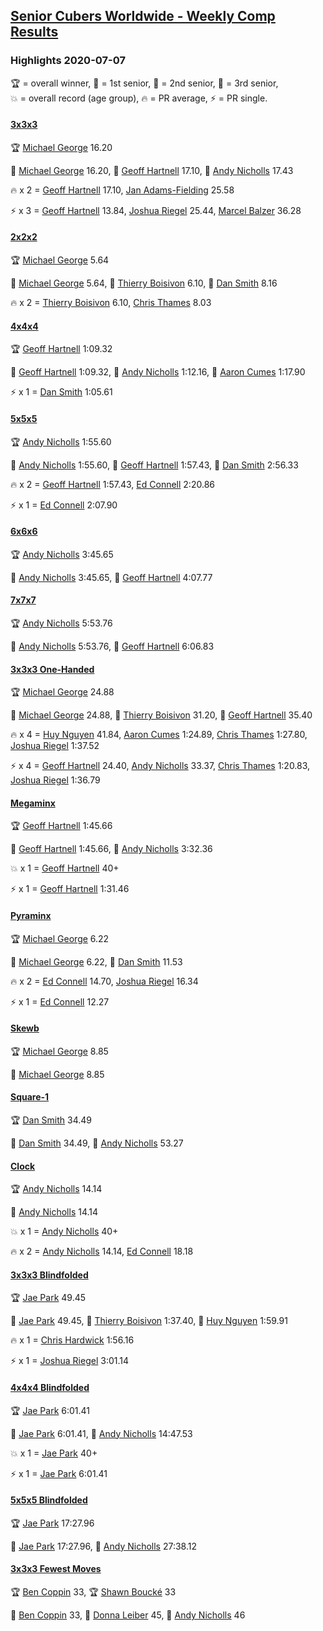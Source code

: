 <style>table {white-space: nowrap;}</style>
<link rel="stylesheet" type="text/css" href="/scw-comp/css/flags.css" />

## [Senior Cubers Worldwide - Weekly Comp Results](/scw-comp/results/)
### Highlights 2020-07-07

<span style="white-space: nowrap;">🏆 = overall winner</span>, <span style="white-space: nowrap;">🥇 = 1st senior</span>, <span style="white-space: nowrap;">🥈 = 2nd senior</span>, <span style="white-space: nowrap;">🥉 = 3rd senior</span>, <span style="white-space: nowrap;">💥 = overall record (age group)</span>, <span style="white-space: nowrap;">🔥 = PR average</span>, <span style="white-space: nowrap;">⚡ = PR single</span>.

#### [3x3x3](333.md)

<span style="white-space: nowrap;">🏆 [Michael George](../../persons/michael_george/333.md) 16.20</span>

<span style="white-space: nowrap;">🥇 [Michael George](../../persons/michael_george/333.md) 16.20</span>, <span style="white-space: nowrap;">🥈 [Geoff Hartnell](../../persons/geoff_hartnell/333.md) 17.10</span>, <span style="white-space: nowrap;">🥉 [Andy Nicholls](../../persons/andy_nicholls/333.md) 17.43</span>

🔥 x 2 = <span style="white-space: nowrap;">[Geoff Hartnell](../../persons/geoff_hartnell/333.md) 17.10</span>, <span style="white-space: nowrap;">[Jan Adams-Fielding](../../persons/jan_adams_fielding/333.md) 25.58</span>

⚡ x 3 = <span style="white-space: nowrap;">[Geoff Hartnell](../../persons/geoff_hartnell/333.md) 13.84</span>, <span style="white-space: nowrap;">[Joshua Riegel](../../persons/joshua_riegel/333.md) 25.44</span>, <span style="white-space: nowrap;">[Marcel Balzer](../../persons/marcel_balzer/333.md) 36.28</span>

#### [2x2x2](222.md)

<span style="white-space: nowrap;">🏆 [Michael George](../../persons/michael_george/222.md) 5.64</span>

<span style="white-space: nowrap;">🥇 [Michael George](../../persons/michael_george/222.md) 5.64</span>, <span style="white-space: nowrap;">🥈 [Thierry Boisivon](../../persons/thierry_boisivon/222.md) 6.10</span>, <span style="white-space: nowrap;">🥉 [Dan Smith](../../persons/dan_smith/222.md) 8.16</span>

🔥 x 2 = <span style="white-space: nowrap;">[Thierry Boisivon](../../persons/thierry_boisivon/222.md) 6.10</span>, <span style="white-space: nowrap;">[Chris Thames](../../persons/chris_thames/222.md) 8.03</span>

#### [4x4x4](444.md)

<span style="white-space: nowrap;">🏆 [Geoff Hartnell](../../persons/geoff_hartnell/444.md) 1:09.32</span>

<span style="white-space: nowrap;">🥇 [Geoff Hartnell](../../persons/geoff_hartnell/444.md) 1:09.32</span>, <span style="white-space: nowrap;">🥈 [Andy Nicholls](../../persons/andy_nicholls/444.md) 1:12.16</span>, <span style="white-space: nowrap;">🥉 [Aaron Cumes](../../persons/aaron_cumes/444.md) 1:17.90</span>

⚡ x 1 = <span style="white-space: nowrap;">[Dan Smith](../../persons/dan_smith/444.md) 1:05.61</span>

#### [5x5x5](555.md)

<span style="white-space: nowrap;">🏆 [Andy Nicholls](../../persons/andy_nicholls/555.md) 1:55.60</span>

<span style="white-space: nowrap;">🥇 [Andy Nicholls](../../persons/andy_nicholls/555.md) 1:55.60</span>, <span style="white-space: nowrap;">🥈 [Geoff Hartnell](../../persons/geoff_hartnell/555.md) 1:57.43</span>, <span style="white-space: nowrap;">🥉 [Dan Smith](../../persons/dan_smith/555.md) 2:56.33</span>

🔥 x 2 = <span style="white-space: nowrap;">[Geoff Hartnell](../../persons/geoff_hartnell/555.md) 1:57.43</span>, <span style="white-space: nowrap;">[Ed Connell](../../persons/ed_connell/555.md) 2:20.86</span>

⚡ x 1 = <span style="white-space: nowrap;">[Ed Connell](../../persons/ed_connell/555.md) 2:07.90</span>

#### [6x6x6](666.md)

<span style="white-space: nowrap;">🏆 [Andy Nicholls](../../persons/andy_nicholls/666.md) 3:45.65</span>

<span style="white-space: nowrap;">🥇 [Andy Nicholls](../../persons/andy_nicholls/666.md) 3:45.65</span>, <span style="white-space: nowrap;">🥈 [Geoff Hartnell](../../persons/geoff_hartnell/666.md) 4:07.77</span>

#### [7x7x7](777.md)

<span style="white-space: nowrap;">🏆 [Andy Nicholls](../../persons/andy_nicholls/777.md) 5:53.76</span>

<span style="white-space: nowrap;">🥇 [Andy Nicholls](../../persons/andy_nicholls/777.md) 5:53.76</span>, <span style="white-space: nowrap;">🥈 [Geoff Hartnell](../../persons/geoff_hartnell/777.md) 6:06.83</span>

#### [3x3x3 One-Handed](333oh.md)

<span style="white-space: nowrap;">🏆 [Michael George](../../persons/michael_george/333oh.md) 24.88</span>

<span style="white-space: nowrap;">🥇 [Michael George](../../persons/michael_george/333oh.md) 24.88</span>, <span style="white-space: nowrap;">🥈 [Thierry Boisivon](../../persons/thierry_boisivon/333oh.md) 31.20</span>, <span style="white-space: nowrap;">🥉 [Geoff Hartnell](../../persons/geoff_hartnell/333oh.md) 35.40</span>

🔥 x 4 = <span style="white-space: nowrap;">[Huy Nguyen](../../persons/huy_nguyen/333oh.md) 41.84</span>, <span style="white-space: nowrap;">[Aaron Cumes](../../persons/aaron_cumes/333oh.md) 1:24.89</span>, <span style="white-space: nowrap;">[Chris Thames](../../persons/chris_thames/333oh.md) 1:27.80</span>, <span style="white-space: nowrap;">[Joshua Riegel](../../persons/joshua_riegel/333oh.md) 1:37.52</span>

⚡ x 4 = <span style="white-space: nowrap;">[Geoff Hartnell](../../persons/geoff_hartnell/333oh.md) 24.40</span>, <span style="white-space: nowrap;">[Andy Nicholls](../../persons/andy_nicholls/333oh.md) 33.37</span>, <span style="white-space: nowrap;">[Chris Thames](../../persons/chris_thames/333oh.md) 1:20.83</span>, <span style="white-space: nowrap;">[Joshua Riegel](../../persons/joshua_riegel/333oh.md) 1:36.79</span>

#### [Megaminx](minx.md)

<span style="white-space: nowrap;">🏆 [Geoff Hartnell](../../persons/geoff_hartnell/minx.md) 1:45.66</span>

<span style="white-space: nowrap;">🥇 [Geoff Hartnell](../../persons/geoff_hartnell/minx.md) 1:45.66</span>, <span style="white-space: nowrap;">🥈 [Andy Nicholls](../../persons/andy_nicholls/minx.md) 3:32.36</span>

💥 x 1 = <span style="white-space: nowrap;">[Geoff Hartnell](../../persons/geoff_hartnell/minx.md) 40+</span>

⚡ x 1 = <span style="white-space: nowrap;">[Geoff Hartnell](../../persons/geoff_hartnell/minx.md) 1:31.46</span>

#### [Pyraminx](pyram.md)

<span style="white-space: nowrap;">🏆 [Michael George](../../persons/michael_george/pyram.md) 6.22</span>

<span style="white-space: nowrap;">🥇 [Michael George](../../persons/michael_george/pyram.md) 6.22</span>, <span style="white-space: nowrap;">🥈 [Dan Smith](../../persons/dan_smith/pyram.md) 11.53</span>

🔥 x 2 = <span style="white-space: nowrap;">[Ed Connell](../../persons/ed_connell/pyram.md) 14.70</span>, <span style="white-space: nowrap;">[Joshua Riegel](../../persons/joshua_riegel/pyram.md) 16.34</span>

⚡ x 1 = <span style="white-space: nowrap;">[Ed Connell](../../persons/ed_connell/pyram.md) 12.27</span>

#### [Skewb](skewb.md)

<span style="white-space: nowrap;">🏆 [Michael George](../../persons/michael_george/skewb.md) 8.85</span>

<span style="white-space: nowrap;">🥇 [Michael George](../../persons/michael_george/skewb.md) 8.85</span>

#### [Square-1](sq1.md)

<span style="white-space: nowrap;">🏆 [Dan Smith](../../persons/dan_smith/sq1.md) 34.49</span>

<span style="white-space: nowrap;">🥇 [Dan Smith](../../persons/dan_smith/sq1.md) 34.49</span>, <span style="white-space: nowrap;">🥈 [Andy Nicholls](../../persons/andy_nicholls/sq1.md) 53.27</span>

#### [Clock](clock.md)

<span style="white-space: nowrap;">🏆 [Andy Nicholls](../../persons/andy_nicholls/clock.md) 14.14</span>

<span style="white-space: nowrap;">🥇 [Andy Nicholls](../../persons/andy_nicholls/clock.md) 14.14</span>

💥 x 1 = <span style="white-space: nowrap;">[Andy Nicholls](../../persons/andy_nicholls/clock.md) 40+</span>

🔥 x 2 = <span style="white-space: nowrap;">[Andy Nicholls](../../persons/andy_nicholls/clock.md) 14.14</span>, <span style="white-space: nowrap;">[Ed Connell](../../persons/ed_connell/clock.md) 18.18</span>

#### [3x3x3 Blindfolded](333bf.md)

<span style="white-space: nowrap;">🏆 [Jae Park](../../persons/jae_park/333bf.md) 49.45</span>

<span style="white-space: nowrap;">🥇 [Jae Park](../../persons/jae_park/333bf.md) 49.45</span>, <span style="white-space: nowrap;">🥈 [Thierry Boisivon](../../persons/thierry_boisivon/333bf.md) 1:37.40</span>, <span style="white-space: nowrap;">🥉 [Huy Nguyen](../../persons/huy_nguyen/333bf.md) 1:59.91</span>

🔥 x 1 = <span style="white-space: nowrap;">[Chris Hardwick](../../persons/chris_hardwick/333bf.md) 1:56.16</span>

⚡ x 1 = <span style="white-space: nowrap;">[Joshua Riegel](../../persons/joshua_riegel/333bf.md) 3:01.14</span>

#### [4x4x4 Blindfolded](444bf.md)

<span style="white-space: nowrap;">🏆 [Jae Park](../../persons/jae_park/444bf.md) 6:01.41</span>

<span style="white-space: nowrap;">🥇 [Jae Park](../../persons/jae_park/444bf.md) 6:01.41</span>, <span style="white-space: nowrap;">🥈 [Andy Nicholls](../../persons/andy_nicholls/444bf.md) 14:47.53</span>

💥 x 1 = <span style="white-space: nowrap;">[Jae Park](../../persons/jae_park/444bf.md) 40+</span>

⚡ x 1 = <span style="white-space: nowrap;">[Jae Park](../../persons/jae_park/444bf.md) 6:01.41</span>

#### [5x5x5 Blindfolded](555bf.md)

<span style="white-space: nowrap;">🏆 [Jae Park](../../persons/jae_park/555bf.md) 17:27.96</span>

<span style="white-space: nowrap;">🥇 [Jae Park](../../persons/jae_park/555bf.md) 17:27.96</span>, <span style="white-space: nowrap;">🥈 [Andy Nicholls](../../persons/andy_nicholls/555bf.md) 27:38.12</span>

#### [3x3x3 Fewest Moves](333fm.md)

<span style="white-space: nowrap;">🏆 [Ben Coppin](../../persons/ben_coppin/333fm.md) 33</span>, <span style="white-space: nowrap;">🏆 [Shawn Boucké](../../persons/shawn_boucke/333fm.md) 33</span>

<span style="white-space: nowrap;">🥇 [Ben Coppin](../../persons/ben_coppin/333fm.md) 33</span>, <span style="white-space: nowrap;">🥈 [Donna Leiber](../../persons/donna_leiber/333fm.md) 45</span>, <span style="white-space: nowrap;">🥉 [Andy Nicholls](../../persons/andy_nicholls/333fm.md) 46</span>


<!-- Global site tag (gtag.js) - Google Analytics -->
<script async src="https://www.googletagmanager.com/gtag/js?id=UA-86348435-3"></script>
<script>window.dataLayer = window.dataLayer || []; function gtag() {dataLayer.push(arguments);} gtag('js', new Date()); gtag('config', 'UA-86348435-3');</script>
